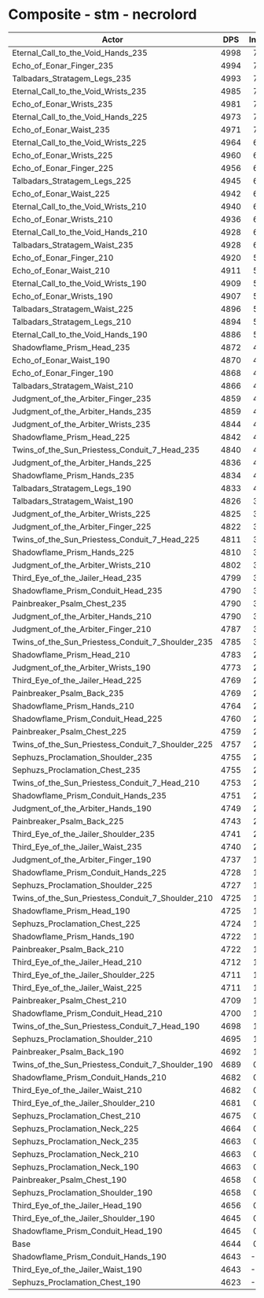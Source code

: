 # Composite - stm - necrolord
| Actor | DPS | Increase |
|---|:---:|:---:|
|Eternal_Call_to_the_Void_Hands_235|4998|7.61%|
|Echo_of_Eonar_Finger_235|4994|7.54%|
|Talbadars_Stratagem_Legs_235|4993|7.51%|
|Eternal_Call_to_the_Void_Wrists_235|4985|7.34%|
|Echo_of_Eonar_Wrists_235|4981|7.24%|
|Eternal_Call_to_the_Void_Hands_225|4973|7.08%|
|Echo_of_Eonar_Waist_235|4971|7.04%|
|Eternal_Call_to_the_Void_Wrists_225|4964|6.88%|
|Echo_of_Eonar_Wrists_225|4960|6.80%|
|Echo_of_Eonar_Finger_225|4956|6.71%|
|Talbadars_Stratagem_Legs_225|4945|6.48%|
|Echo_of_Eonar_Waist_225|4942|6.41%|
|Eternal_Call_to_the_Void_Wrists_210|4940|6.37%|
|Echo_of_Eonar_Wrists_210|4936|6.27%|
|Eternal_Call_to_the_Void_Hands_210|4928|6.12%|
|Talbadars_Stratagem_Waist_235|4928|6.11%|
|Echo_of_Eonar_Finger_210|4920|5.93%|
|Echo_of_Eonar_Waist_210|4911|5.74%|
|Eternal_Call_to_the_Void_Wrists_190|4909|5.69%|
|Echo_of_Eonar_Wrists_190|4907|5.65%|
|Talbadars_Stratagem_Waist_225|4896|5.43%|
|Talbadars_Stratagem_Legs_210|4894|5.38%|
|Eternal_Call_to_the_Void_Hands_190|4886|5.19%|
|Shadowflame_Prism_Head_235|4872|4.90%|
|Echo_of_Eonar_Waist_190|4870|4.86%|
|Echo_of_Eonar_Finger_190|4868|4.81%|
|Talbadars_Stratagem_Waist_210|4866|4.77%|
|Judgment_of_the_Arbiter_Finger_235|4859|4.63%|
|Judgment_of_the_Arbiter_Hands_235|4859|4.61%|
|Judgment_of_the_Arbiter_Wrists_235|4844|4.30%|
|Shadowflame_Prism_Head_225|4842|4.25%|
|Twins_of_the_Sun_Priestess_Conduit_7_Head_235|4840|4.22%|
|Judgment_of_the_Arbiter_Hands_225|4836|4.12%|
|Shadowflame_Prism_Hands_235|4834|4.08%|
|Talbadars_Stratagem_Legs_190|4833|4.07%|
|Talbadars_Stratagem_Waist_190|4826|3.92%|
|Judgment_of_the_Arbiter_Wrists_225|4825|3.89%|
|Judgment_of_the_Arbiter_Finger_225|4822|3.82%|
|Twins_of_the_Sun_Priestess_Conduit_7_Head_225|4811|3.59%|
|Shadowflame_Prism_Hands_225|4810|3.57%|
|Judgment_of_the_Arbiter_Wrists_210|4802|3.38%|
|Third_Eye_of_the_Jailer_Head_235|4799|3.33%|
|Shadowflame_Prism_Conduit_Head_235|4790|3.14%|
|Painbreaker_Psalm_Chest_235|4790|3.14%|
|Judgment_of_the_Arbiter_Hands_210|4790|3.13%|
|Judgment_of_the_Arbiter_Finger_210|4787|3.07%|
|Twins_of_the_Sun_Priestess_Conduit_7_Shoulder_235|4785|3.03%|
|Shadowflame_Prism_Head_210|4783|2.99%|
|Judgment_of_the_Arbiter_Wrists_190|4773|2.77%|
|Third_Eye_of_the_Jailer_Head_225|4769|2.69%|
|Painbreaker_Psalm_Back_235|4769|2.68%|
|Shadowflame_Prism_Hands_210|4764|2.57%|
|Shadowflame_Prism_Conduit_Head_225|4760|2.49%|
|Painbreaker_Psalm_Chest_225|4759|2.47%|
|Twins_of_the_Sun_Priestess_Conduit_7_Shoulder_225|4757|2.42%|
|Sephuzs_Proclamation_Shoulder_235|4755|2.39%|
|Sephuzs_Proclamation_Chest_235|4755|2.38%|
|Twins_of_the_Sun_Priestess_Conduit_7_Head_210|4753|2.35%|
|Shadowflame_Prism_Conduit_Hands_235|4751|2.30%|
|Judgment_of_the_Arbiter_Hands_190|4749|2.25%|
|Painbreaker_Psalm_Back_225|4743|2.13%|
|Third_Eye_of_the_Jailer_Shoulder_235|4741|2.08%|
|Third_Eye_of_the_Jailer_Waist_235|4740|2.06%|
|Judgment_of_the_Arbiter_Finger_190|4737|1.99%|
|Shadowflame_Prism_Conduit_Hands_225|4728|1.81%|
|Sephuzs_Proclamation_Shoulder_225|4727|1.77%|
|Twins_of_the_Sun_Priestess_Conduit_7_Shoulder_210|4725|1.75%|
|Shadowflame_Prism_Head_190|4725|1.74%|
|Sephuzs_Proclamation_Chest_225|4724|1.72%|
|Shadowflame_Prism_Hands_190|4722|1.68%|
|Painbreaker_Psalm_Back_210|4722|1.66%|
|Third_Eye_of_the_Jailer_Head_210|4712|1.45%|
|Third_Eye_of_the_Jailer_Shoulder_225|4711|1.43%|
|Third_Eye_of_the_Jailer_Waist_225|4711|1.43%|
|Painbreaker_Psalm_Chest_210|4709|1.40%|
|Shadowflame_Prism_Conduit_Head_210|4700|1.20%|
|Twins_of_the_Sun_Priestess_Conduit_7_Head_190|4698|1.15%|
|Sephuzs_Proclamation_Shoulder_210|4695|1.09%|
|Painbreaker_Psalm_Back_190|4692|1.02%|
|Twins_of_the_Sun_Priestess_Conduit_7_Shoulder_190|4689|0.96%|
|Shadowflame_Prism_Conduit_Hands_210|4682|0.82%|
|Third_Eye_of_the_Jailer_Waist_210|4682|0.81%|
|Third_Eye_of_the_Jailer_Shoulder_210|4681|0.78%|
|Sephuzs_Proclamation_Chest_210|4675|0.67%|
|Sephuzs_Proclamation_Neck_225|4664|0.42%|
|Sephuzs_Proclamation_Neck_235|4663|0.41%|
|Sephuzs_Proclamation_Neck_210|4663|0.40%|
|Sephuzs_Proclamation_Neck_190|4663|0.39%|
|Painbreaker_Psalm_Chest_190|4658|0.30%|
|Sephuzs_Proclamation_Shoulder_190|4658|0.30%|
|Third_Eye_of_the_Jailer_Head_190|4656|0.24%|
|Third_Eye_of_the_Jailer_Shoulder_190|4645|0.02%|
|Shadowflame_Prism_Conduit_Head_190|4645|0.01%|
|Base|4644|0.00%|
|Shadowflame_Prism_Conduit_Hands_190|4643|-0.03%|
|Third_Eye_of_the_Jailer_Waist_190|4643|-0.03%|
|Sephuzs_Proclamation_Chest_190|4623|-0.46%|
